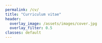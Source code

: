 ```yaml
---
permalink: /cv/
title: "Curriculum vitae"
header:
  overlay_image: /assets/images/cover.jpg
  overlay_filter: 0.5
classes: default
---
```












